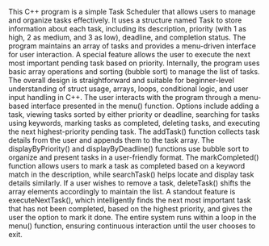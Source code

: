 This C++ program is a simple Task Scheduler that allows users to manage and organize tasks effectively. 
It uses a structure named Task to store information about each task, including its description, priority (with 1 as high, 2 as medium, and 3 as low), deadline, and completion status. 
The program maintains an array of tasks and provides a menu-driven interface for user interaction. 
A special feature allows the user to execute the next most important pending task based on priority.
Internally, the program uses basic array operations and sorting (bubble sort) to manage the list of tasks. 
The overall design is straightforward and suitable for beginner-level understanding of struct usage, arrays, loops, conditional logic, and user input handling in C++.
The user interacts with the program through a menu-based interface presented in the menu() function.
Options include adding a task, viewing tasks sorted by either priority or deadline, searching for tasks using keywords, marking tasks as completed, deleting tasks, and executing the next highest-priority pending task.
The addTask() function collects task details from the user and appends them to the task array.
The displayByPriority() and displayByDeadline() functions use bubble sort to organize and present tasks in a user-friendly format.
The markCompleted() function allows users to mark a task as completed based on a keyword match in the description, 
while searchTask() helps locate and display task details similarly.
If a user wishes to remove a task, deleteTask() shifts the array elements accordingly to maintain the list.
A standout feature is executeNextTask(), which intelligently finds the next most important task that has not been completed, based on the highest priority, and gives the user the option to mark it done. 
The entire system runs within a loop in the menu() function, ensuring continuous interaction until the user chooses to exit. 
